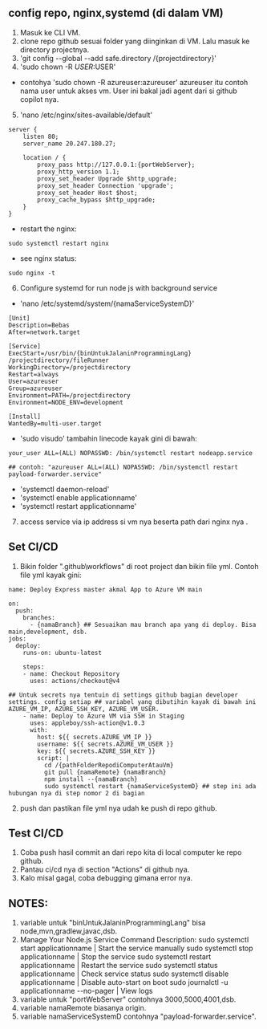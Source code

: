 ## config repo, nginx,systemd (di dalam VM)
1. Masuk ke CLI VM.
2. clone repo github sesuai folder yang diinginkan di VM. Lalu masuk ke directory projectnya.
3. 'git config --global --add safe.directory /{projectdirectory}'
4. 'sudo chown -R $USER:$USER'
- contohya 'sudo chown -R azureuser:azureuser' azureuser itu contoh nama user untuk akses vm. User ini bakal jadi agent dari si github copilot nya.
5. 'nano /etc/nginx/sites-available/default'
```syntax
server {
    listen 80;
    server_name 20.247.180.27;

    location / {
        proxy_pass http://127.0.0.1:{portWebServer};
        proxy_http_version 1.1;
        proxy_set_header Upgrade $http_upgrade;
        proxy_set_header Connection 'upgrade';
        proxy_set_header Host $host;
        proxy_cache_bypass $http_upgrade;
    }
}
```
- restart the nginx:
```
sudo systemctl restart nginx
```
- see nginx status:
```
sudo nginx -t
```

6. Configure systemd for run node js with background service
- 'nano /etc/systemd/system/{namaServiceSystemD}'
```syntax
[Unit]
Description=Bebas
After=network.target

[Service]
ExecStart=/usr/bin/{binUntukJalaninProgrammingLang} /projectdirectory/fileRunner
WorkingDirectory=/projectdirectory
Restart=always
User=azureuser
Group=azureuser
Environment=PATH=/projectdirectory
Environment=NODE_ENV=development

[Install]
WantedBy=multi-user.target
```

- 'sudo visudo'
tambahin linecode kayak gini di bawah:
```
your_user ALL=(ALL) NOPASSWD: /bin/systemctl restart nodeapp.service

## contoh: "azureuser ALL=(ALL) NOPASSWD: /bin/systemctl restart payload-forwarder.service"
```

- 'systemctl daemon-reload'
- 'systemctl enable applicationname'
- 'systemctl restart applicationname'


7. access service via ip address si vm nya beserta path dari nginx nya .

## Set CI/CD
1. Bikin folder ".github\workflows" di root project dan bikin file yml. Contoh file yml kayak gini:
```
name: Deploy Express master akmal App to Azure VM main

on:
  push:
    branches:
      - {namaBranch} ## Sesuaikan mau branch apa yang di deploy. Bisa main,development, dsb.
jobs:
  deploy:
    runs-on: ubuntu-latest

    steps:
    - name: Checkout Repository
      uses: actions/checkout@v4

## Untuk secrets nya tentuin di settings github bagian developer settings. config setiap ## variabel yang dibutihin kayak di bawah ini AZURE_VM_IP, AZURE_SSH_KEY, AZURE_VM_USER.
    - name: Deploy to Azure VM via SSH in Staging
      uses: appleboy/ssh-action@v1.0.3
      with:
        host: ${{ secrets.AZURE_VM_IP }}
        username: ${{ secrets.AZURE_VM_USER }}
        key: ${{ secrets.AZURE_SSH_KEY }}
        script: |
          cd /{pathFolderRepodiComputerAtauVm}
          git pull {namaRemote} {namaBranch}
          npm install --{namaBranch}
          sudo systemctl restart {namaServiceSystemD} ## step ini ada hubungan nya di step nomor 2 di bagian 
```
2. push dan pastikan file yml nya udah ke push di repo github.


## Test CI/CD
1. Coba push hasil commit an dari repo kita di local computer ke repo github.
2. Pantau ci/cd nya di section "Actions" di github nya.
3. Kalo misal gagal, coba debugging gimana error nya.

## NOTES:
1. variable untuk "binUntukJalaninProgrammingLang" bisa node,mvn,gradlew,javac,dsb.
2. Manage Your Node.js Service
Command	Description:
sudo systemctl start applicationname            | Start the service manually
sudo systemctl stop applicationname             | Stop the service
sudo systemctl restart applicationname          | Restart the service
sudo systemctl status applicationname           | Check service status
sudo systemctl disable applicationname          | Disable auto-start on boot
sudo journalctl -u applicationname --no-pager   | View logs
3. variable untuk "portWebServer" contohnya 3000,5000,4001,dsb.
4. variable namaRemote biasanya origin.
5. variable namaServiceSystemD contohnya "payload-forwarder.service".